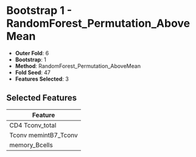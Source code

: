 # Bootstrap 1 - RandomForest_Permutation_AboveMean

- **Outer Fold**: 6
- **Bootstrap**: 1
- **Method**: RandomForest_Permutation_AboveMean
- **Fold Seed**: 47
- **Features Selected**: 3

## Selected Features

| Feature |
|---------|
| CD4 Tconv_total |
| Tconv memintB7_Tconv |
| memory_Bcells |
